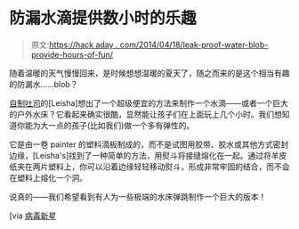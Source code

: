 # 防漏水滴提供数小时的乐趣

> 原文:[https://hack aday . com/2014/04/18/leak-proof-water-blob-provide-hours-of-fun/](https://hackaday.com/2014/04/18/leak-proof-water-blob-provides-hours-of-fun/)

随着温暖的天气慢慢回来，是时候想想温暖的夏天了，随之而来的是这个相当有趣的防漏水……blob？

[自制吐司](http://www.homemadetoast.com/)的[Leisha]想出了一个超级便宜的方法来制作一个水滴——或者一个巨大的户外水床？它看起来确实很酷，显然能让孩子们在上面玩上几个小时。我们想知道你能为大一点的孩子(比如我们)做一个多有弹性的。

它是由一卷 painter 的塑料滴板制成的，而不是试图用胶带、胶水或其他方式密封边缘，[Leisha's]找到了一种简单的方法，用熨斗将接缝熔化在一起。通过将羊皮纸夹在两片塑料上，你可以沿着边缘轻轻移动熨斗，形成非常牢固的结合，而不会在塑料上熔化一个洞。

说真的——我们希望看到有人为一些极端的水床弹跳制作一个巨大的版本！

[via [病毒新星](http://www.viralnova.com/homemade-water-blob/)
